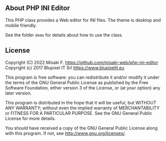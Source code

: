 ## About PHP INI Editor

This PHP class provides a Web editor for INI files. The theme is desktop and mobile friendly.

See the folder `demo` for details about how to use the class.

## License

Copyright (C) 2022  Misaki F. <https://github.com/misaki-web/php-ini-editor>  
Copyright (c) 2017  Blupixel IT Srl <https://www.blupixelit.eu>

This program is free software: you can redistribute it and/or modify
it under the terms of the GNU General Public License as published by
the Free Software Foundation, either version 3 of the License, or
(at your option) any later version.

This program is distributed in the hope that it will be useful,
but WITHOUT ANY WARRANTY; without even the implied warranty of
MERCHANTABILITY or FITNESS FOR A PARTICULAR PURPOSE.  See the
GNU General Public License for more details.

You should have received a copy of the GNU General Public License
along with this program.  If not, see <http://www.gnu.org/licenses/>.

